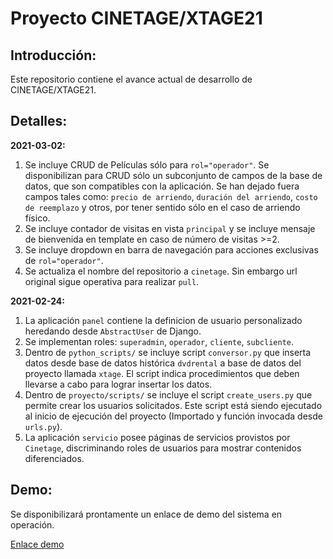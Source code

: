 # Proyecto CINETAGE/XTAGE21

## Introducción:  
Este repositorio contiene el avance actual de desarrollo de CINETAGE/XTAGE21.  

## Detalles:  
**2021-03-02:**  
1. Se incluye CRUD de Películas sólo para `rol="operador"`. Se disponibilizan para CRUD sólo un subconjunto de campos de la base de datos, que son compatibles con la aplicación. Se han dejado fuera campos tales como: `precio de arriendo`, `duración del arriendo`, `costo de reemplazo` y otros, por tener sentido sólo en el caso de arriendo físico.  
1. Se incluye contador de visitas en vista `principal` y se incluye mensaje de bienvenida en template en caso de número de visitas >=2.  
1. Se incluye dropdown en barra de navegación para acciones exclusivas de `rol="operador"`.  
1. Se actualiza el nombre del repositorio a `cinetage`. Sin embargo url original sigue operativa para realizar `pull`.  


**2021-02-24:**  
1. La aplicación `panel` contiene la definicion de usuario personalizado heredando desde `AbstractUser` de Django.  
1. Se implementan roles: `superadmin`, `operador`, `cliente`, `subcliente`.  
1. Dentro de `python_scripts/` se incluye script `conversor.py` que inserta datos desde base de datos histórica `dvdrental` a base de datos del proyecto llamada `xtage`. El script indica procedimientos que deben llevarse a cabo para lograr insertar los datos.  
1. Dentro de `proyecto/scripts/` se incluye el script `create_users.py` que permite crear los usuarios solicitados. Este script está siendo ejecutado al inicio de ejecución del proyecto (Importado y función invocada desde `urls.py`).    
1. La aplicación `servicio` posee páginas de servicios provistos por `Cinetage`, discriminando roles de usuarios para mostrar contenidos diferenciados.  

## Demo:  

Se disponibilizará prontamente un enlace de demo del sistema en operación.  

<a href="#">Enlace demo</a>
